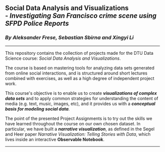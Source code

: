 ## Social Data Analysis and Visualizations <br> - _Investigating San Francisco crime scene using SFPD Police Reports_
### _By Aleksander Frese, Sebastian Sbirna and Xingyi Li_
---
This repository contains the collection of projects made for the DTU Data Science course: _Social Data Analysis and Visualizations_.

The course is based on mastering tools for analyzing data sets generated from online social interactions, and is structured around short lectures combined with exercises, as well as a high degree of independent project work.

This course's objective is to enable us to create ___visualizations of complex data sets___ and to apply common strategies for understanding the content of media (e.g. text, music, images, etc), and it provides us with a ___conceptual basis for modeling social data___.

The point of the presented Project Assignments is to try out the skills we have learned throughout the course on our own chosen dataset. In particular, we have built a ___narrative visualization___, as defined in the Segel and Heer paper _Narrative Visualization: Telling Stories with Data_, which lives inside an interactive __Observable Notebook__.

---
